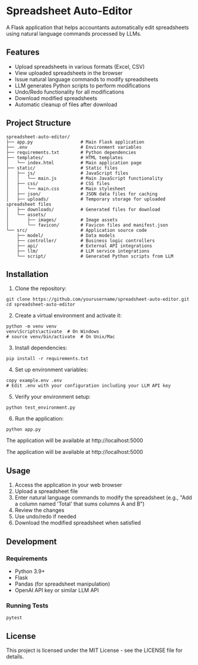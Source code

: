 # Spreadsheet Auto-Editor

A Flask application that helps accountants automatically edit spreadsheets using natural language commands processed by LLMs.

## Features

- Upload spreadsheets in various formats (Excel, CSV)
- View uploaded spreadsheets in the browser
- Issue natural language commands to modify spreadsheets
- LLM generates Python scripts to perform modifications
- Undo/Redo functionality for all modifications
- Download modified spreadsheets
- Automatic cleanup of files after download

## Project Structure

```
spreadsheet-auto-editor/
├── app.py                  # Main Flask application
├── .env                    # Environment variables
├── requirements.txt        # Python dependencies
├── templates/              # HTML templates
│   └── index.html          # Main application page
├── static/                 # Static files
│   ├── js/                 # JavaScript files
│   │   └── main.js         # Main JavaScript functionality
│   ├── css/                # CSS files
│   │   └── main.css        # Main stylesheet
│   ├── json/               # JSON data files for caching
│   ├── uploads/            # Temporary storage for uploaded spreadsheet files
│   ├── downloads/          # Generated files for download
│   └── assets/             
│       ├── images/         # Image assets
│       └── favicon/        # Favicon files and manifest.json
└── src/                    # Application source code
    ├── model/              # Data models
    ├── controller/         # Business logic controllers
    ├── api/                # External API integrations
    ├── llm/                # LLM service integrations
    └── script/             # Generated Python scripts from LLM
```

## Installation

1. Clone the repository:
```
git clone https://github.com/yourusername/spreadsheet-auto-editor.git
cd spreadsheet-auto-editor
```

2. Create a virtual environment and activate it:
```
python -m venv venv
venv\Scripts\activate  # On Windows
# source venv/bin/activate  # On Unix/Mac
```

3. Install dependencies:
```
pip install -r requirements.txt
```

4. Set up environment variables:
```
copy example.env .env
# Edit .env with your configuration including your LLM API key
```

5. Verify your environment setup:
```
python test_environment.py
```

6. Run the application:
```
python app.py
```

The application will be available at http://localhost:5000

The application will be available at http://localhost:5000

## Usage

1. Access the application in your web browser
2. Upload a spreadsheet file
3. Enter natural language commands to modify the spreadsheet (e.g., "Add a column named 'Total' that sums columns A and B")
4. Review the changes
5. Use undo/redo if needed
6. Download the modified spreadsheet when satisfied

## Development

### Requirements

- Python 3.9+
- Flask
- Pandas (for spreadsheet manipulation)
- OpenAI API key or similar LLM API

### Running Tests

```
pytest
```

## License

This project is licensed under the MIT License - see the LICENSE file for details.
